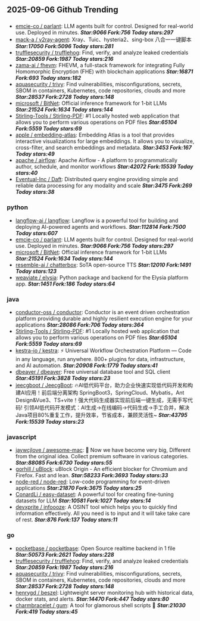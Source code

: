 ## 2025-09-06 Github Trending

### 
* [emcie-co / parlant](https://github.com/emcie-co/parlant): LLM agents built for control. Designed for real-world use. Deployed in minutes. ***Star:9066 Fork:756 Today stars:297***
* [mack-a / v2ray-agent](https://github.com/mack-a/v2ray-agent): Xray、Tuic、hysteria2、sing-box 八合一一键脚本 ***Star:17050 Fork:5096 Today stars:281***
* [trufflesecurity / trufflehog](https://github.com/trufflesecurity/trufflehog): Find, verify, and analyze leaked credentials ***Star:20859 Fork:1987 Today stars:216***
* [zama-ai / fhevm](https://github.com/zama-ai/fhevm): FHEVM, a full-stack framework for integrating Fully Homomorphic Encryption (FHE) with blockchain applications ***Star:16871 Fork:693 Today stars:182***
* [aquasecurity / trivy](https://github.com/aquasecurity/trivy): Find vulnerabilities, misconfigurations, secrets, SBOM in containers, Kubernetes, code repositories, clouds and more ***Star:28537 Fork:2728 Today stars:148***
* [microsoft / BitNet](https://github.com/microsoft/BitNet): Official inference framework for 1-bit LLMs ***Star:21524 Fork:1634 Today stars:144***
* [Stirling-Tools / Stirling-PDF](https://github.com/Stirling-Tools/Stirling-PDF): #1 Locally hosted web application that allows you to perform various operations on PDF files ***Star:65104 Fork:5559 Today stars:69***
* [apple / embedding-atlas](https://github.com/apple/embedding-atlas): Embedding Atlas is a tool that provides interactive visualizations for large embeddings. It allows you to visualize, cross-filter, and search embeddings and metadata. ***Star:3453 Fork:167 Today stars:49***
* [apache / airflow](https://github.com/apache/airflow): Apache Airflow - A platform to programmatically author, schedule, and monitor workflows ***Star:42072 Fork:15539 Today stars:40***
* [Eventual-Inc / Daft](https://github.com/Eventual-Inc/Daft): Distributed query engine providing simple and reliable data processing for any modality and scale ***Star:3475 Fork:269 Today stars:38***

### python
* [langflow-ai / langflow](https://github.com/langflow-ai/langflow): Langflow is a powerful tool for building and deploying AI-powered agents and workflows. ***Star:112814 Fork:7500 Today stars:607***
* [emcie-co / parlant](https://github.com/emcie-co/parlant): LLM agents built for control. Designed for real-world use. Deployed in minutes. ***Star:9066 Fork:756 Today stars:297***
* [microsoft / BitNet](https://github.com/microsoft/BitNet): Official inference framework for 1-bit LLMs ***Star:21524 Fork:1634 Today stars:144***
* [resemble-ai / chatterbox](https://github.com/resemble-ai/chatterbox): SoTA open-source TTS ***Star:12010 Fork:1491 Today stars:123***
* [weaviate / elysia](https://github.com/weaviate/elysia): Python package and backend for the Elysia platform app. ***Star:1451 Fork:186 Today stars:64***

### java
* [conductor-oss / conductor](https://github.com/conductor-oss/conductor): Conductor is an event driven orchestration platform providing durable and highly resilient execution engine for your applications ***Star:28086 Fork:706 Today stars:364***
* [Stirling-Tools / Stirling-PDF](https://github.com/Stirling-Tools/Stirling-PDF): #1 Locally hosted web application that allows you to perform various operations on PDF files ***Star:65104 Fork:5559 Today stars:69***
* [kestra-io / kestra](https://github.com/kestra-io/kestra): ⚡ Universal Workflow Orchestration Platform — Code in any language, run anywhere. 800+ plugins for data, infrastructure, and AI automation. ***Star:20908 Fork:1779 Today stars:41***
* [dbeaver / dbeaver](https://github.com/dbeaver/dbeaver): Free universal database tool and SQL client ***Star:45191 Fork:3828 Today stars:23***
* [jeecgboot / JeecgBoot](https://github.com/jeecgboot/JeecgBoot): 🔥AI低代码平台，助力企业快速实现低代码开发和构建AI应用！前后端分离架构 SpringBoot3，SpringCloud、Mybatis，Ant Design&Vue3、TS+vite！强大代码生成器实现前后端一键生成，无需手写代码! 引领AI低代码开发模式：AI生成→在线编码→代码生成→手工合并，解决Java项目80%重复工作，提升效率，节省成本，兼顾灵活性~ ***Star:43795 Fork:15539 Today stars:23***

### javascript
* [jaywcjlove / awesome-mac](https://github.com/jaywcjlove/awesome-mac):  Now we have become very big, Different from the original idea. Collect premium software in various categories. ***Star:88085 Fork:6730 Today stars:55***
* [gorhill / uBlock](https://github.com/gorhill/uBlock): uBlock Origin - An efficient blocker for Chromium and Firefox. Fast and lean. ***Star:58233 Fork:3693 Today stars:33***
* [node-red / node-red](https://github.com/node-red/node-red): Low-code programming for event-driven applications ***Star:21870 Fork:3675 Today stars:25***
* [ConardLi / easy-dataset](https://github.com/ConardLi/easy-dataset): A powerful tool for creating fine-tuning datasets for LLM ***Star:10581 Fork:1027 Today stars:14***
* [devxprite / infoooze](https://github.com/devxprite/infoooze): A OSINT tool which helps you to quickly find information effectively. All you need is to input and it will take take care of rest. ***Star:876 Fork:137 Today stars:11***

### go
* [pocketbase / pocketbase](https://github.com/pocketbase/pocketbase): Open Source realtime backend in 1 file ***Star:50573 Fork:2621 Today stars:228***
* [trufflesecurity / trufflehog](https://github.com/trufflesecurity/trufflehog): Find, verify, and analyze leaked credentials ***Star:20859 Fork:1987 Today stars:216***
* [aquasecurity / trivy](https://github.com/aquasecurity/trivy): Find vulnerabilities, misconfigurations, secrets, SBOM in containers, Kubernetes, code repositories, clouds and more ***Star:28537 Fork:2728 Today stars:148***
* [henrygd / beszel](https://github.com/henrygd/beszel): Lightweight server monitoring hub with historical data, docker stats, and alerts. ***Star:14470 Fork:447 Today stars:80***
* [charmbracelet / gum](https://github.com/charmbracelet/gum): A tool for glamorous shell scripts 🎀 ***Star:21030 Fork:419 Today stars:45***

